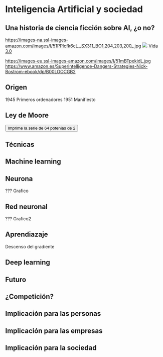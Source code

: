# Inteligencia Artificial y sociedad

## Una historia de ciencia ficción sobre AI, ¿o no?
https://images-na.ssl-images-amazon.com/images/I/51PPlcfk6cL._SX311_BO1,204,203,200_.jpg
![](https://images-na.ssl-images-amazon.com/images/I/51PPlcfk6cL._SX311_BO1,204,203,200_.jpg)
[Vida 3.0](https://www.amazon.es/Vida-3-0-Historia-Max-Tegmark/dp/8430619623)

https://images-eu.ssl-images-amazon.com/images/I/51mBTpekidL.jpg
https://www.amazon.es/Superintelligence-Dangers-Strategies-Nick-Bostrom-ebook/dp/B00LOOCGB2

## Origen
1945 Primeros ordenadores
1951 Manifiesto

## Ley de Moore
<button onclick="print64()">Imprime la serie de 64 potenias de 2</button>
<script>
  for (i=0;i<64;i++) document.write(Math.pow(2,i) + "<br>");
</script>
                     
## Técnicas


## Machine learning

## Neurona

???
Grafico

## Red neuronal

???
Grafico2

## Aprendiazaje
Descenso del gradiente

## Deep learning


## Futuro

## ¿Competición?

## Implicación para las personas

## Implicación para las empresas

## Implicación para la sociedad
